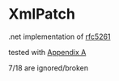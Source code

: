# XmlPatch
.net implementation of [rfc5261](http://tools.ietf.org/html/rfc5261)

tested with [Appendix A](http://tools.ietf.org/html/rfc5261#appendix-A)

7/18 are ignored/broken